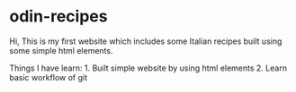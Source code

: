 # odin-recipes

Hi, This is my first website which includes some Italian recipes built using some simple html elements.

Things I have learn:
    1. Built simple website by using html elements 
    2. Learn basic workflow of git 